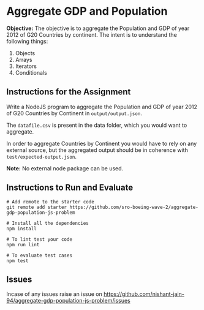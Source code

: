 # Aggregate GDP and Population

**Objective:** The objective is to aggregate the Population and GDP of year 2012 of G20 Countries by continent. The intent is to understand the following things:

1. Objects
2. Arrays
3. Iterators
4. Conditionals

## Instructions for the Assignment

Write a NodeJS program to aggregate the Population and GDP of year 2012 of G20 Countries by
Continent in `output/output.json`.

The `datafile.csv` is present in the data folder, which you would want to aggregate.

In order to aggregate Countries by Continent you would have to rely on any external source, but the aggregated output should be in coherence with `test/expected-output.json`.

**Note:** No external node package can be used.

## Instructions to Run and Evaluate

```
# Add remote to the starter code
git remote add starter https://github.com/sro-boeing-wave-2/aggregate-gdp-population-js-problem

# Install all the dependencies
npm install

# To lint test your code
npm run lint

# To evaluate test cases
npm test
```

## Issues

Incase of any issues raise an issue on https://github.com/nishant-jain-94/aggregate-gdp-population-js-problem/issues
